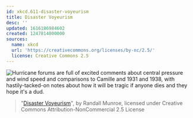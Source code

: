 ```yaml
---
id: xkcd.611-disaster-voyeurism
title: Disaster Voyeurism
desc: ''
updated: 1616186984602
created: 1247814000000
sources:
  name: xkcd
  url: 'https://creativecommons.org/licenses/by-nc/2.5/'
  license: Creative Commons 2.5
---
```

![Hurricane forums are full of excited comments about central pressure and wind speed and comparisons to Camille and 1931 and 1938, with hastily-tacked-on notes about how it will be tragic if anyone dies and they hope it's a dud.](https://imgs.xkcd.com/comics/disaster_voyeurism.png)
> "[Disaster Voyeurism](https://xkcd.com/611/)", by Randall Munroe, licensed under Creative Commons Attribution-NonCommercial 2.5 License

